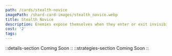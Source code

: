 ```yaml
---
path: /cards/stealth-novice
imagePath: /shard-card-images/stealth_novice.webp
title: Stealth Novice
description: Enemies expose themselves when they enter or exit invisibility by skills.
cost: '2'
tags:
---
```

::details-section
Coming Soon
::
::strategies-section
Coming Soon
::